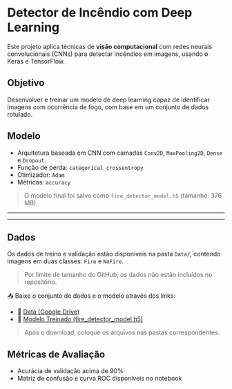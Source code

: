 # Detector de Incêndio com Deep Learning

Este projeto aplica técnicas de **visão computacional** com redes neurais convolucionais (CNNs) para detectar incêndios em imagens, usando o Keras e TensorFlow.

## Objetivo

Desenvolver e treinar um modelo de deep learning capaz de identificar imagens com ocorrência de fogo, com base em um conjunto de dados rotulado.

## Modelo

- Arquitetura baseada em CNN com camadas `Conv2D`, `MaxPooling2D`, `Dense` e `Dropout`.
- Função de perda: `categorical_crossentropy`
- Otimizador: `Adam`
- Métricas: `accuracy`

> O modelo final foi salvo como `fire_detector_model.h5` (tamanho: 376 MB)

---

---

## Dados

Os dados de treino e validação estão disponíveis na pasta `Data/`, contendo imagens em duas classes: `Fire` e `NoFire`.

> Por limite de tamanho do GitHub, os dados não estão incluídos no repositório.

📥 Baixe o conjunto de dados e o modelo através dos links:

- 🔗 [Data (Google Drive)](https://drive.google.com/drive/folders/1X04kMcWOrjQMe6DJhaS1VVr14qVmHaIx?usp=sharing)
- 🔗 [Modelo Treinado (fire_detector_model.h5)](https://drive.google.com/file/d/1Fl1p5790Y0MwqZ8Cf8wQOB2obWGGuZs0/view?usp=sharing)

> Após o download, coloque os arquivos nas pastas correspondentes.

## Métricas de Avaliação
- Acurácia de validação acima de 90%
-  Matriz de confusão e curva ROC disponíveis no notebook
